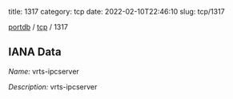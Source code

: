 title: 1317
category: tcp
date: 2022-02-10T22:46:10
slug: tcp/1317

[portdb](/) / [tcp](/category/tcp.html) / 1317


## IANA Data

_Name:_ vrts-ipcserver

_Description:_ vrts-ipcserver

